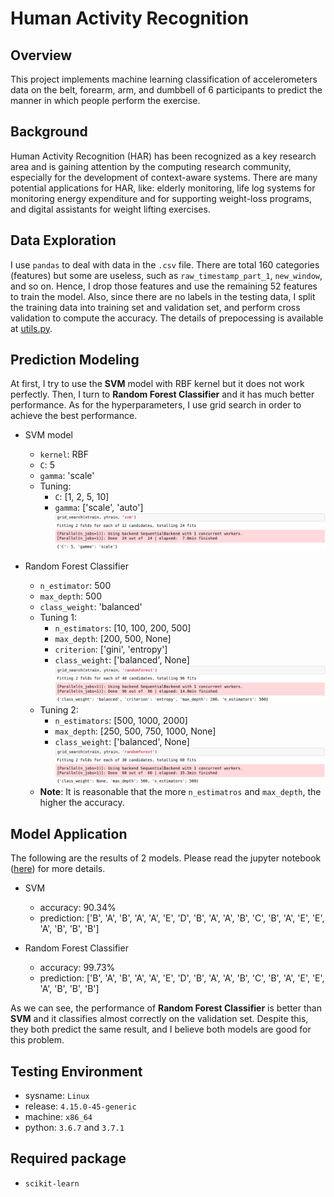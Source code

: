 # Human Activity Recognition

## Overview  

This project implements machine learning classification of accelerometers data on the belt, forearm, arm, and dumbbell of 6 participants to predict the manner in which people perform the exercise.  

## Background  

Human Activity Recognition (HAR) has been recognized as a key research area and is gaining attention by the computing research community, especially for the development of context-aware systems. There are many potential applications for HAR, like: elderly monitoring, life log systems for monitoring energy expenditure and for supporting weight-loss programs, and digital assistants for weight lifting exercises.

## Data Exploration

I use `pandas` to deal with data in the `.csv` file. There are total 160 categories (features) but some are useless, such as `raw_timestamp_part_1`, `new_window`, and so on. Hence, I drop those features and use the remaining 52 features to train the model. Also, since there are no labels in the testing data, I split the training data into training set and validation set, and perform cross validation to compute the accuracy. The details of prepocessing is available at [utils.py](src/utils.py).

## Prediction Modeling

At first, I try to use the **SVM** model with RBF kernel but it does not work perfectly. Then, I turn to **Random Forest Classifier** and it has much better performance. As for the hyperparameters, I use grid search in order to achieve the best performance.

* SVM model  
    * `kernel`: RBF
    * `C`: 5
    * `gamma`: 'scale'
    * Tuning:
      * `C`: [1, 2, 5, 10]
      * `gamma`: ['scale', 'auto']
        ![](img/svm_tuning_1.png)

* Random Forest Classifier  
  * `n_estimator`: 500
  * `max_depth`: 500
  * `class_weight`: 'balanced'
  * Tuning 1:  
    * `n_estimators`: [10, 100, 200, 500]
    * `max_depth`: [200, 500, None]
    * `criterion`: ['gini', 'entropy']
    * `class_weight`: ['balanced', None]  
    ![](img/rf_tuning_1.png)  
  * Tuning 2:  
    * `n_estimators`: [500, 1000, 2000]
    * `max_depth`: [250, 500, 750, 1000, None]
    * `class_weight`: ['balanced', None]  
    ![](img/rf_tuning_2.png)  
  * **Note**: It is reasonable that the more `n_estimatros` and `max_depth`, the higher the accuracy.

## Model Application

The following are the results of 2 models. Please read the jupyter notebook ([here](src/Human_Activity_Recognition.ipynb)) for more details.

* SVM  
  * accuracy: 90.34%  
  * prediction: ['B', 'A', 'B', 'A', 'A', 'E', 'D', 'B', 'A', 'A', 'B', 'C', 'B', 'A', 'E', 'E', 'A', 'B', 'B', 'B']

* Random Forest Classifier  
  * accuracy: 99.73%  
  * prediction: ['B', 'A', 'B', 'A', 'A', 'E', 'D', 'B', 'A', 'A', 'B', 'C', 'B', 'A', 'E', 'E', 'A', 'B', 'B', 'B']

As we can see, the performance of **Random Forest Classifier** is better than **SVM** and it classifies almost correctly on the validation set. Despite this, they both predict the same result, and I believe both models are good for this problem.

## Testing Environment

* sysname: `Linux`  
* release: `4.15.0-45-generic`  
* machine: `x86_64`  
* python: `3.6.7` and `3.7.1`

## Required package

* `scikit-learn`